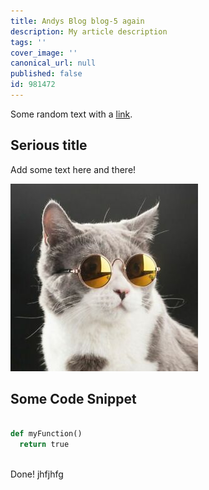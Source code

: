 ```yaml
---
title: Andys Blog blog-5 again
description: My article description
tags: ''
cover_image: ''
canonical_url: null
published: false
id: 981472
---
```

Some random text with a [link](https://code.visualstudio.com).

## Serious title

Add some text here and there!

![and some pictures too](./assets/cat.jpeg)

## Some Code Snippet

```python

def myFunction()
  return true
  
```
Done!
jhfjhfg
